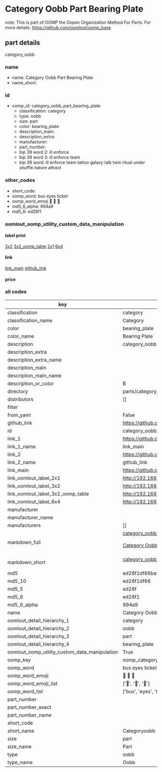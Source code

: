 # Category Oobb Part Bearing Plate  

note: This is part of OOMP the Oopen Organization Method For Parts. For more details: https://github.com/oomlout/oomp_base

##  part details



category_oobb

### name
* name: Category Oobb Part Bearing Plate
* name_short: 
### id
* oomp_id: category_oobb_part_bearing_plate
  * classification: category
  * type: oobb
  * size: part
  * color: bearing_plate
  * description_main: 
  * description_extra: 
  * manufacturer: 
  * part_number: 
  * bip 39 word 2: ill enforce
  * bip 39 word 3: ill enforce team
  * bip 39 word: ill enforce team tattoo galaxy talk twin ritual under shuffle nature attract

### other_codes
* short_code: 
* oomp_word: bus eyes ticket
* oomp_word_emoji :bus: :eyes: :ticket:
* md5_6_alpha: 994a9
* md5_6: ed26f1






### oomlout_oomp_utility_custom_data_manipulation
#### label print
[3x2](http://192.168.1.245:1112/?label=oomp%20994a9)
[3x2_oomp_table](http://192.168.1.107:1112/?label=oomp%20994a9)
[2x1](http://192.168.1.242:1112/?label=oomp%20994a9)
[6x4](http://192.168.1.55:1112/?label=oomp%20994a9)    

#### link

[link_main](https://github.com/oomlout/oomlout_oomp_current_version_messy/tree/main/parts/category_oobb_part_bearing_plate) [github_link](https://github.com/oomlout/oomlout_oomp_part_src/tree/main/parts/category_oobb_part_bearing_plate)                             

#### price







### all codes 
| key | value |  
| --- | --- |  
| classification | category |  
| classification_name | Category |  
| color | bearing_plate |  
| color_name | Bearing Plate |  
| description | category_oobb |  
| description_extra |  |  
| description_extra_name |  |  
| description_main |  |  
| description_main_name |  |  
| description_or_color | B  |  
| directory | parts/category_oobb_part_bearing_plate |  
| distributors | [] |  
| filter |  |  
| from_yaml | False |  
| github_link | https://github.com/oomlout/oomlout_oomp_part_src/tree/main/parts/category_oobb_part_bearing_plate |  
| id | category_oobb_part_bearing_plate |  
| link_1 | https://github.com/oomlout/oomlout_oomp_current_version_messy/tree/main/parts/category_oobb_part_bearing_plate |  
| link_1_name | link_main |  
| link_2 | https://github.com/oomlout/oomlout_oomp_part_src/tree/main/parts/category_oobb_part_bearing_plate |  
| link_2_name | github_link |  
| link_main | https://github.com/oomlout/oomlout_oomp_current_version_messy/tree/main/parts/category_oobb_part_bearing_plate |  
| link_oomlout_label_2x1 | http://192.168.1.242:1112/?label=oomp%20994a9 |  
| link_oomlout_label_3x2 | http://192.168.1.245:1112/?label=oomp%20994a9 |  
| link_oomlout_label_3x2_oomp_table | http://192.168.1.107:1112/?label=oomp%20994a9 |  
| link_oomlout_label_6x4 | http://192.168.1.55:1112/?label=oomp%20994a9 |  
| manufacturer |  |  
| manufacturer_name |  |  
| manufacturers | [] |  
| markdown_full | [category_oobb_part_bearing_plate](https://github.com/oomlout/oomlout_oomp_current_version_messy/tree/main/parts/category_oobb_part_bearing_plate)<br>[](https://github.com/oomlout/oomlout_oomp_current_version_messy/tree/main/parts/category_oobb_part_bearing_plate)<br>[Category Oobb Part Bearing Plate](https://github.com/oomlout/oomlout_oomp_current_version_messy/tree/main/parts/category_oobb_part_bearing_plate)<br><br> |  
| markdown_short | [category_oobb_part_bearing_plate](https://github.com/oomlout/oomlout_oomp_current_version_messy/tree/main/parts/category_oobb_part_bearing_plate)<br><br> |  
| md5 | ed26f1df66ba9d6f762f7de5bd528b87 |  
| md5_10 | ed26f1df66 |  
| md5_5 | ed26f |  
| md5_6 | ed26f1 |  
| md5_6_alpha | 994a9 |  
| name | Category Oobb Part Bearing Plate |  
| oomlout_detail_hierarchy_1 | category |  
| oomlout_detail_hierarchy_2 | oobb |  
| oomlout_detail_hierarchy_3 | part |  
| oomlout_detail_hierarchy_4 | bearing_plate |  
| oomlout_oomp_utility_custom_data_manipulation | True |  
| oomp_key | oomp_category_oobb_part_bearing_plate |  
| oomp_word | bus eyes ticket |  
| oomp_word_emoji | :bus: :eyes: :ticket: |  
| oomp_word_emoji_list | [':bus:', ':eyes:', ':ticket:'] |  
| oomp_word_list | ['bus', 'eyes', 'ticket'] |  
| part_number |  |  
| part_number_exact |  |  
| part_number_name |  |  
| short_code |  |  
| short_name | Categoryoobb |  
| size | part |  
| size_name | Part |  
| type | oobb |  
| type_name | Oobb |  
